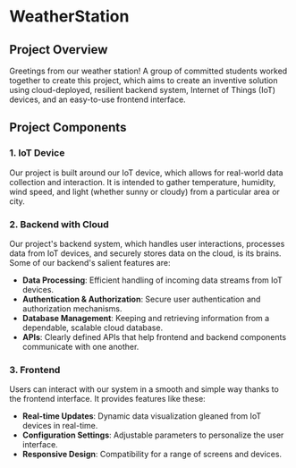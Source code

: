 # WeatherStation

## Project Overview

Greetings from our weather station! A group of committed students worked together to create this project, which aims to create an inventive solution using cloud-deployed, resilient backend system, Internet of Things (IoT) devices, and an easy-to-use frontend interface. 

## Project Components

### 1. IoT Device
Our project is built around our IoT device, which allows for real-world data collection and interaction. It is intended to gather temperature, humidity, wind speed, and light (whether sunny or cloudy) from a particular area or city. 

### 2. Backend with Cloud
Our project's backend system, which handles user interactions, processes data from IoT devices, and securely stores data on the cloud, is its brains. Some of our backend's salient features are:
- **Data Processing**: Efficient handling of incoming data streams from IoT devices.
- **Authentication & Authorization**: Secure user authentication and authorization mechanisms.
- **Database Management**: Keeping and retrieving information from a dependable, scalable cloud database.
- **APIs**: Clearly defined APIs that help frontend and backend components communicate with one another.

### 3. Frontend
Users can interact with our system in a smooth and simple way thanks to the frontend interface. It provides features like these:
- **Real-time Updates**: Dynamic data visualization gleaned from IoT devices in real-time.
- **Configuration Settings**: Adjustable parameters to personalize the user interface.
- **Responsive Design**: Compatibility for a range of screens and devices.
